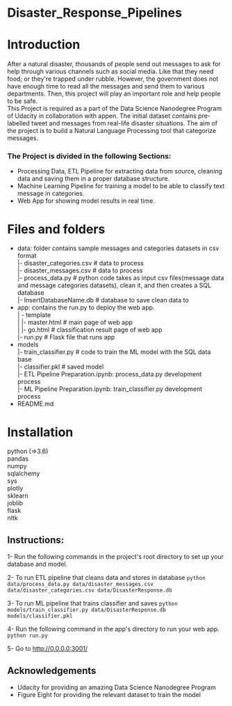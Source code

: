# Disaster_Response_Pipelines


# Introduction
After a natural disaster, thousands of people send out messages to ask for help through various channels such as social media. Like that they need food; or they're trapped under rubble. However, the government does not have enough time to read all the messages and send them to various departments. Then, this project will play an important role and help people to be safe.<br>
This Project is required as a part of the Data Science Nanodegree Program of Udacity in collaboration with appen. The initial dataset contains pre-labelled tweet and messages from real-life disaster situations. The aim of the project is to build a Natural Language Processing tool that categorize messages.

### The Project is divided in the following Sections:

- Processing Data, ETL Pipeline for extracting data from source, cleaning data and saving them in a proper database structure.
- Machine Learning Pipeline for training a model to be able to classify text message in categories.
- Web App for showing model results in real time.

# Files and folders

- data: folder contains sample messages and categories datasets in csv format<br>
|- disaster_categories.csv # data to process<br>
|- disaster_messages.csv # data to process<br>
|- process_data.py # python code takes as input csv files(message data and message categories datasets), clean it, and then creates a SQL database <br>
|- InsertDatabaseName.db # database to save clean data to <br>
- app: contains the run.py to deploy the web app.<br>
| - template<br>
| |- master.html # main page of web app<br>
| |- go.html # classification result page of web app<br>
|- run.py # Flask file that runs app<br>
- models<br>
|- train_classifier.py # code to train the ML model with the SQL data base<br>
|- classifier.pkl # saved model<br>
|- ETL Pipeline Preparation.ipynb: process_data.py development process<br>
|- ML Pipeline Preparation.ipynb: train_classifier.py development process <br>
- README.md<br>




# Installation
python (=>3.6) <br>
pandas
<br>numpy
<br>sqlalchemy
<br>sys
<br>plotly
<br>sklearn
<br>joblib
<br>flask
<br>nltk

## Instructions:
1- Run the following commands in the project's root directory to set up your database and model.

2- To run ETL pipeline that cleans data and stores in database ```python data/process_data.py data/disaster_messages.csv data/disaster_categories.csv data/DisasterResponse.db```

3- To run ML pipeline that trains classifier and saves ```python models/train_classifier.py data/DisasterResponse.db models/classifier.pkl```

4- Run the following command in the app's directory to run your web app. ```python run.py```

5- Go to http://0.0.0.0:3001/


## Acknowledgements
- Udacity for providing an amazing Data Science Nanodegree Program
- Figure Eight for providing the relevant dataset to train the model

